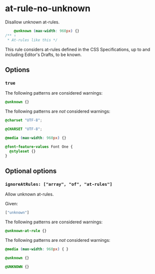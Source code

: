 # at-rule-no-unknown

Disallow unknown at-rules.

```css
    @unknown (max-width: 960px) {}
/** ↑
 * At-rules like this */
```

This rule considers at-rules defined in the CSS Specifications, up to and including Editor's Drafts, to be known.

## Options

### `true`

The following patterns are considered warnings:

```css
@unknown {}
```

The following patterns are *not* considered warnings:

```css
@charset "UTF-8";
```

```css
@CHARSET "UTF-8";
```

```css
@media (max-width: 960px) {}
```

```css
@font-feature-values Font One {
  @styleset {}
}
```

## Optional options

### `ignoreAtRules: ["array", "of", "at-rules"]`

Allow unknown at-rules.

Given:

```js
["unknown"]
```

The following patterns are considered warnings:

```css
@unknown-at-rule {}
```

The following patterns are *not* considered warnings:

```css
@media (max-width: 960px) { }
```

```css
@unknown {}
```

```css
@UNKNOWN {}
```
